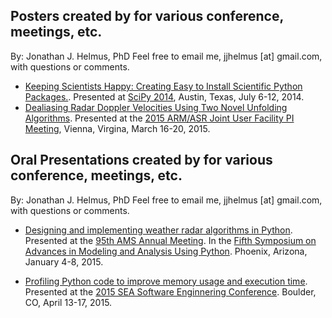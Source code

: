 Posters created by for various conference, meetings, etc.
---------------------------------------------------------
By: Jonathan J. Helmus, PhD
Feel free to email me, jjhelmus [at] gmail.com, with questions or comments.

* [Keeping Scientists Happy: Creating Easy to Install Scientific Python Packages.](https://github.com/jjhelmus/posters/raw/master/2014_SciPy_Conference_Python_Packaging.pdf).
  Presented at [SciPy 2014](https://conference.scipy.org/scipy2014/),
  Austin, Texas, July 6-12, 2014.
* [Dealiasing Radar Doppler Velocities Using Two Novel Unfolding Algorithms](https://github.com/jjhelmus/posters/raw/master/2015_ARMASR_Meeting.pdf).
  Presented at the [2015 ARM/ASR Joint User Facility PI Meeting](http://www.orau.gov/armasrpi2015/agenda.htm),
  Vienna, Virgina, March 16-20, 2015.

Oral Presentations created by for various conference, meetings, etc.
--------------------------------------------------------------------
By: Jonathan J. Helmus, PhD
Feel free to email me, jjhelmus [at] gmail.com, with questions or comments.

* [Designing and implementing weather radar algorithms in Python](https://github.com/jjhelmus/posters/raw/master/2015_AMS_Annual_Meeting_Talk.pdf).
  Presented at the [95th AMS Annual Meeting](http://annual.ametsoc.org/2015/).
  In the [Fifth Symposium on Advances in Modeling and Analysis Using Python](http://annual.ametsoc.org/2015/index.cfm/programs-and-events/conferences-and-symposia/fifth-symposium-on-advances-in-modeling-and-analysis-using-python/).
  Phoenix, Arizona, January 4-8, 2015.

* [Profiling Python code to improve memory usage and execution time](https://github.com/jjhelmus/posters/raw/master/2015_SEA_Python_Profiling.pdf).
  Presented at the [2015 SEA Software Enginnering Conference](https://sea.ucar.edu/conference/2015).
  Boulder, CO, April 13-17, 2015.
